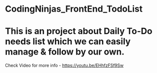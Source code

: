 # CodingNinjas_FrontEnd_TodoList
# This is an project about Daily To-Do needs list which we can easily manage & follow by our own.
Check Video for more info - https://youtu.be/EHhfzFSf9Sw
